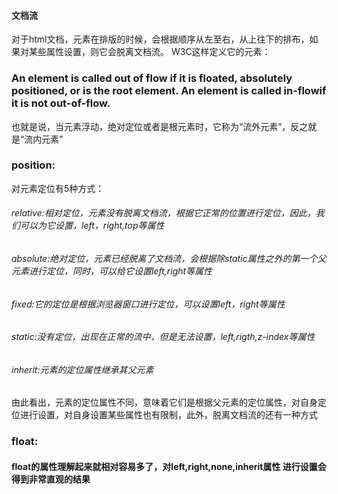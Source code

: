 #### 文档流
对于html文档，元素在排版的时候，会根据顺序从左至右，从上往下的排布，如果对某些属性设置，则它会脱离文档流。
W3C这样定义它的元素：
### An element is called out of flow if it is floated, absolutely positioned, or is the root element. An element is called in-flowif it is not out-of-flow.
也就是说，当元素浮动，绝对定位或者是根元素时，它称为“流外元素”，反之就是“流内元素”

### position:
对元素定位有5种方式：
###### relative:相对定位，元素没有脱离文档流，根据它正常的位置进行定位，因此，我们可以为它设置，left，right,top等属性
###### absolute:绝对定位，元素已经脱离了文档流，会根据除static属性之外的第一个父元素进行定位，同时，可以给它设置left,right等属性
###### fixed:它的定位是根据浏览器窗口进行定位，可以设置left，right等属性
###### static:没有定位，出现在正常的流中，但是无法设置，left,rigth,z-index等属性
###### inherit:元素的定位属性继承其父元素

由此看出，元素的定位属性不同，意味着它们是根据父元素的定位属性，对自身定位进行设置，对自身设置某些属性也有限制，此外，脱离文档流的还有一种方式

### float:
#### float的属性理解起来就相对容易多了，对left,right,none,inherit属性 进行设置会得到非常直观的结果
